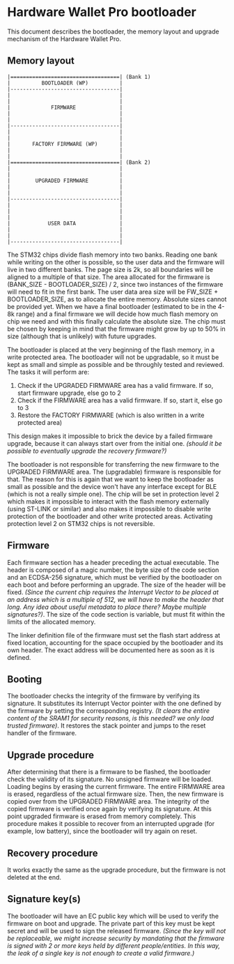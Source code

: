 # Hardware Wallet Pro bootloader

This document describes the bootloader, the memory layout and upgrade mechanism of the Hardware Wallet Pro.

## Memory layout

    |===================================| (Bank 1)
    |          BOOTLOADER (WP)          |
    |-----------------------------------|
    |                                   |
    |                                   |
    |             FIRMWARE              |
    |                                   |
    |                                   |
    |-----------------------------------|
    |                                   |
    |                                   |
    |       FACTORY FIRMWARE (WP)       |
    |                                   |
    |                                   |
    |===================================| (Bank 2)
    |                                   |
    |                                   |
    |        UPGRADED FIRMWARE          |
    |                                   |
    |                                   |
    |-----------------------------------|
    |                                   |
    |                                   |
    |                                   |
    |            USER DATA              |
    |                                   |
    |                                   |
    |-----------------------------------|
    
The STM32 chips divide flash memory into two banks. Reading one bank while writing on the other is possible, so the user data and the firmware will live in two different banks. The page size is 2k, so all boundaries will be aligned to a multiple of that size. The area allocated for the firmware is (BANK_SIZE - BOOTLOADER_SIZE) / 2, since two instances of the firmware will need to fit in the first bank. The user data area size will be FW_SIZE + BOOTLOADER_SIZE, as to allocate the entire memory. Absolute sizes cannot be provided yet. When we have a final bootloader (estimated to be in the 4-8k range) and a final firmware we will decide how much flash memory on chip we need and with this finally calculate the absolute size. The chip must be chosen by keeping in mind that the firmware might grow by up to 50% in size (although that is unlikely) with future upgrades.

The bootloader is placed at the very beginning of the flash memory, in a write protected area. The bootloader will not be upgradable, so it must be kept as small and simple as possible and be throughly tested and reviewed. The tasks it will perform are:

1. Check if the UPGRADED FIRMWARE area has a valid firmware. If so, start firmware upgrade, else go to 2
2. Check if the FIRMWARE area has a valid firmware. If so, start it, else go to 3
3. Restore the FACTORY FIRMWARE (which is also written in a write protected area)

This design makes it impossible to brick the device by a failed firmware upgrade, because it can always start over
from the initial one. *(should it be possible to eventually upgrade the recovery firmware?)*

The bootloader is not responsible for transferring the new firmware to the UPGRADED FIRMWARE area. The (upgradable) firmware is responsible for that. The reason for this is again that we want to keep the bootloader as small as possible and the device won't have any interface except for BLE (which is not a really simple one). The chip will be set in protection level 2 which makes it impossible to interact with the flash memory externally (using ST-LINK or similar) and also makes it impossible to disable write protection of the bootloader and other write protected areas. Activating protection level 2 on STM32 chips is not reversible.

## Firmware

Each firmware section has a header preceding the actual executable. The header is composed of a magic number, the byte size of the code section and an ECDSA-256 signature, which must be verified by the bootloader on each boot and before performing an upgrade. The size of the header will be fixed. *(Since the current chip requires the Interrupt Vector to be placed at an address which is a multiple of 512, we will have to make the header that long. Any idea about useful metadata to place there? Maybe multiple signatures?)*. The size of the code section is variable, but must fit within the limits of the allocated memory.

The linker definition file of the firmware must set the flash start address at fixed location, accounting for the space occupied by the bootloader and its own header. The exact address will be documented here as soon as it is defined.

## Booting

The bootloader checks the integrity of the firmware by verifying its signature. It substitutes its Interrupt Vector pointer with the one defined by the firmware by setting the corresponding registry. *(It clears the entire content of
the SRAM1 for security reasons, is this needed? we only load trusted firmware)*. It restores the stack pointer and jumps to the reset handler of the firmware.

## Upgrade procedure

After determining that there is a firmware to be flashed, the bootloader check the validity of its signature. No unsigned firmware will be loaded. Loading begins by erasing the current firmware. The entire FIRMWARE area is erased, regardless of the actual firmware size. Then, the new firmware is copied over from the UPGRADED FIRMWARE area. The integrity of the copied firmware is verified once again by verifying its signature. At this point upgraded firmware is erased from memory completely. This procedure makes it possible to recover from an interrupted upgrade (for example, low battery), since the bootloader will try again on reset.

## Recovery procedure

It works exactly the same as the upgrade procedure, but the firmware is not deleted at the end.

## Signature key(s)

The bootloader will have an EC public key which will be used to verify the firmware on boot and upgrade. The private part of this key must be kept secret and will be used to sign the released firmware. *(Since the key will not be replaceable, we might increase security by mandating that the firmware is signed with 2 or more keys held by different people/entities. In this way, the leak of a single key is not enough to create a valid firmware.)*


